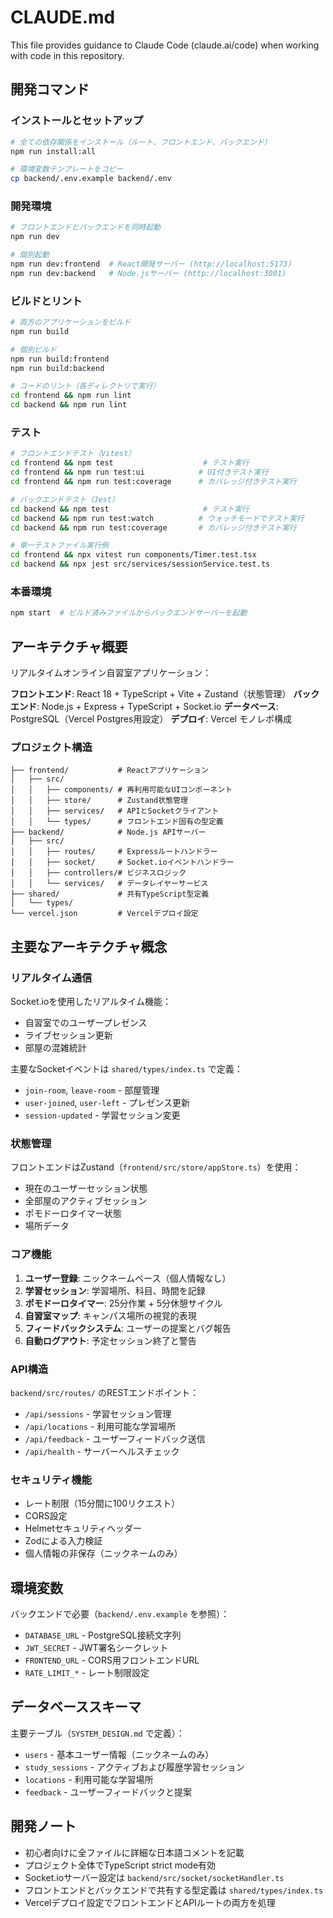 # CLAUDE.md

This file provides guidance to Claude Code (claude.ai/code) when working with code in this repository.

## 開発コマンド

### インストールとセットアップ
```bash
# 全ての依存関係をインストール（ルート、フロントエンド、バックエンド）
npm run install:all

# 環境変数テンプレートをコピー
cp backend/.env.example backend/.env
```

### 開発環境
```bash
# フロントエンドとバックエンドを同時起動
npm run dev

# 個別起動
npm run dev:frontend  # React開発サーバー (http://localhost:5173)
npm run dev:backend   # Node.jsサーバー (http://localhost:3001)
```

### ビルドとリント
```bash
# 両方のアプリケーションをビルド
npm run build

# 個別ビルド
npm run build:frontend
npm run build:backend

# コードのリント（各ディレクトリで実行）
cd frontend && npm run lint
cd backend && npm run lint
```

### テスト
```bash
# フロントエンドテスト（Vitest）
cd frontend && npm test                    # テスト実行
cd frontend && npm run test:ui            # UI付きテスト実行
cd frontend && npm run test:coverage      # カバレッジ付きテスト実行

# バックエンドテスト（Jest）
cd backend && npm test                     # テスト実行
cd backend && npm run test:watch          # ウォッチモードでテスト実行
cd backend && npm run test:coverage       # カバレッジ付きテスト実行

# 単一テストファイル実行例
cd frontend && npx vitest run components/Timer.test.tsx
cd backend && npx jest src/services/sessionService.test.ts
```

### 本番環境
```bash
npm start  # ビルド済みファイルからバックエンドサーバーを起動
```

## アーキテクチャ概要

リアルタイムオンライン自習室アプリケーション：

**フロントエンド**: React 18 + TypeScript + Vite + Zustand（状態管理）
**バックエンド**: Node.js + Express + TypeScript + Socket.io
**データベース**: PostgreSQL（Vercel Postgres用設定）
**デプロイ**: Vercel モノレポ構成

### プロジェクト構造
```
├── frontend/           # Reactアプリケーション
│   ├── src/
│   │   ├── components/ # 再利用可能なUIコンポーネント
│   │   ├── store/      # Zustand状態管理
│   │   ├── services/   # APIとSocketクライアント
│   │   └── types/      # フロントエンド固有の型定義
├── backend/            # Node.js APIサーバー
│   ├── src/
│   │   ├── routes/     # Expressルートハンドラー
│   │   ├── socket/     # Socket.ioイベントハンドラー
│   │   ├── controllers/# ビジネスロジック
│   │   └── services/   # データレイヤーサービス
├── shared/             # 共有TypeScript型定義
│   └── types/
└── vercel.json         # Vercelデプロイ設定
```

## 主要なアーキテクチャ概念

### リアルタイム通信
Socket.ioを使用したリアルタイム機能：
- 自習室でのユーザープレゼンス
- ライブセッション更新
- 部屋の混雑統計

主要なSocketイベントは `shared/types/index.ts` で定義：
- `join-room`, `leave-room` - 部屋管理
- `user-joined`, `user-left` - プレゼンス更新
- `session-updated` - 学習セッション変更

### 状態管理
フロントエンドはZustand（`frontend/src/store/appStore.ts`）を使用：
- 現在のユーザーセッション状態
- 全部屋のアクティブセッション
- ポモドーロタイマー状態
- 場所データ

### コア機能
1. **ユーザー登録**: ニックネームベース（個人情報なし）
2. **学習セッション**: 学習場所、科目、時間を記録
3. **ポモドーロタイマー**: 25分作業 + 5分休憩サイクル
4. **自習室マップ**: キャンパス場所の視覚的表現
5. **フィードバックシステム**: ユーザーの提案とバグ報告
6. **自動ログアウト**: 予定セッション終了と警告

### API構造
`backend/src/routes/` のRESTエンドポイント：
- `/api/sessions` - 学習セッション管理
- `/api/locations` - 利用可能な学習場所
- `/api/feedback` - ユーザーフィードバック送信
- `/api/health` - サーバーヘルスチェック

### セキュリティ機能
- レート制限（15分間に100リクエスト）
- CORS設定
- Helmetセキュリティヘッダー
- Zodによる入力検証
- 個人情報の非保存（ニックネームのみ）

## 環境変数

バックエンドで必要（`backend/.env.example` を参照）：
- `DATABASE_URL` - PostgreSQL接続文字列
- `JWT_SECRET` - JWT署名シークレット
- `FRONTEND_URL` - CORS用フロントエンドURL
- `RATE_LIMIT_*` - レート制限設定

## データベーススキーマ

主要テーブル（`SYSTEM_DESIGN.md` で定義）：
- `users` - 基本ユーザー情報（ニックネームのみ）
- `study_sessions` - アクティブおよび履歴学習セッション
- `locations` - 利用可能な学習場所
- `feedback` - ユーザーフィードバックと提案

## 開発ノート

- 初心者向けに全ファイルに詳細な日本語コメントを記載
- プロジェクト全体でTypeScript strict mode有効
- Socket.ioサーバー設定は `backend/src/socket/socketHandler.ts`
- フロントエンドとバックエンドで共有する型定義は `shared/types/index.ts`
- Vercelデプロイ設定でフロントエンドとAPIルートの両方を処理